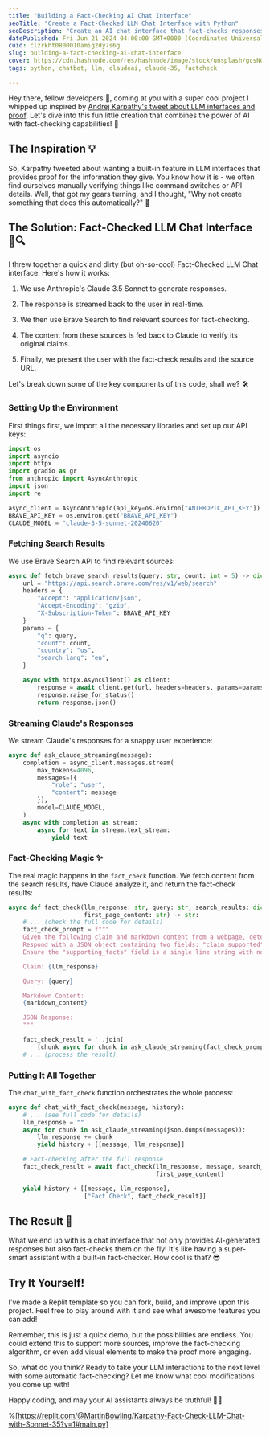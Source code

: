```yaml
---
title: "Building a Fact-Checking AI Chat Interface"
seoTitle: "Create a Fact-Checked LLM Chat Interface with Python"
seoDescription: "Create an AI chat interface that fact-checks responses in real-time using Anthropic's Claude 3.5 Sonnet and Brave Search API. Try it now!"
datePublished: Fri Jun 21 2024 04:00:00 GMT+0000 (Coordinated Universal Time)
cuid: clzrkht0800010amig2dy7s6g
slug: building-a-fact-checking-ai-chat-interface
cover: https://cdn.hashnode.com/res/hashnode/image/stock/unsplash/gcsNOsPEXfs/upload/90f466b48255c9eb426b1591145d5ad8.png
tags: python, chatbot, llm, claudeai, claude-35, factcheck

---
```


Hey there, fellow developers 👋, coming at you with a super cool project I whipped up inspired by [Andrej Karpathy's tweet about LLM interfaces and proof](https://x.com/karpathy/status/1804187473167421798). Let's dive into this fun little creation that combines the power of AI with fact-checking capabilities! 🚀

## The Inspiration 💡

So, Karpathy tweeted about wanting a built-in feature in LLM interfaces that provides proof for the information they give. You know how it is - we often find ourselves manually verifying things like command switches or API details. Well, that got my gears turning, and I thought, "Why not create something that does this automatically?" 🤔

## The Solution: Fact-Checked LLM Chat Interface 🧠🔍

I threw together a quick and dirty (but oh-so-cool) Fact-Checked LLM Chat interface. Here's how it works:

1. We use Anthropic's Claude 3.5 Sonnet to generate responses.
    
2. The response is streamed back to the user in real-time.
    
3. We then use Brave Search to find relevant sources for fact-checking.
    
4. The content from these sources is fed back to Claude to verify its original claims.
    
5. Finally, we present the user with the fact-check results and the source URL.
    

Let's break down some of the key components of this code, shall we? 🛠️

### Setting Up the Environment

First things first, we import all the necessary libraries and set up our API keys:

```python
import os
import asyncio
import httpx
import gradio as gr
from anthropic import AsyncAnthropic
import json
import re

async_client = AsyncAnthropic(api_key=os.environ["ANTHROPIC_API_KEY"])
BRAVE_API_KEY = os.environ.get("BRAVE_API_KEY")
CLAUDE_MODEL = "claude-3-5-sonnet-20240620"
```

### Fetching Search Results

We use Brave Search API to find relevant sources:

```python
async def fetch_brave_search_results(query: str, count: int = 5) -> dict:
    url = "https://api.search.brave.com/res/v1/web/search"
    headers = {
        "Accept": "application/json",
        "Accept-Encoding": "gzip",
        "X-Subscription-Token": BRAVE_API_KEY
    }
    params = {
        "q": query,
        "count": count,
        "country": "us",
        "search_lang": "en",
    }

    async with httpx.AsyncClient() as client:
        response = await client.get(url, headers=headers, params=params)
        response.raise_for_status()
        return response.json()
```

### Streaming Claude's Responses

We stream Claude's responses for a snappy user experience:

```python
async def ask_claude_streaming(message):
    completion = async_client.messages.stream(
        max_tokens=4096,
        messages=[{
            "role": "user",
            "content": message
        }],
        model=CLAUDE_MODEL,
    )
    async with completion as stream:
        async for text in stream.text_stream:
            yield text
```

### Fact-Checking Magic ✨

The real magic happens in the `fact_check` function. We fetch content from the search results, have Claude analyze it, and return the fact-check results:

```python
async def fact_check(llm_response: str, query: str, search_results: dict,
                     first_page_content: str) -> str:
    # ... (check the full code for details)
    fact_check_prompt = f"""
    Given the following claim and markdown content from a webpage, determine if the claim is supported by the content. 
    Respond with a JSON object containing two fields: "claim_supported" (boolean) and "supporting_facts" (string).
    Ensure the "supporting_facts" field is a single line string with no line breaks.

    Claim: {llm_response}

    Query: {query}

    Markdown Content:
    {markdown_content}

    JSON Response:
    """

    fact_check_result = ''.join(
        [chunk async for chunk in ask_claude_streaming(fact_check_prompt)])
    # ... (process the result)
```

### Putting It All Together

The `chat_with_fact_check` function orchestrates the whole process:

```python
async def chat_with_fact_check(message, history):
    # ... (see full code for details)
    llm_response = ""
    async for chunk in ask_claude_streaming(json.dumps(messages)):
        llm_response += chunk
        yield history + [[message, llm_response]]

    # Fact-checking after the full response
    fact_check_result = await fact_check(llm_response, message, search_results,
                                         first_page_content)

    yield history + [[message, llm_response],
                     ["Fact Check", fact_check_result]]
```

## The Result 🎉

What we end up with is a chat interface that not only provides AI-generated responses but also fact-checks them on the fly! It's like having a super-smart assistant with a built-in fact-checker. How cool is that? 😎

## Try It Yourself!

I've made a Replit template so you can fork, build, and improve upon this project. Feel free to play around with it and see what awesome features you can add!

Remember, this is just a quick demo, but the possibilities are endless. You could extend this to support more sources, improve the fact-checking algorithm, or even add visual elements to make the proof more engaging.

So, what do you think? Ready to take your LLM interactions to the next level with some automatic fact-checking? Let me know what cool modifications you come up with!

Happy coding, and may your AI assistants always be truthful! 🤖✅

%[https://replit.com/@MartinBowling/Karpathy-Fact-Check-LLM-Chat-with-Sonnet-35?v=1#main.py]